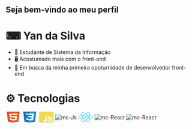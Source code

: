 ## Seja bem-vindo ao meu perfil 
# ⌨ Yan da Silva 

- 📖 Estudante de Sistema da Informação  
- 🖥 Acostumado mais com o front-end  
- 🔎 Em busca da minha primeira opoturnidade de desenvolvedor front-end
##

# ⚙ Tecnologias 
<p align="left">
  <img align="center" alt="mc-HTML" height="30" width="40" src="https://raw.githubusercontent.com/devicons/devicon/master/icons/html5/html5-original.svg"height="30px" width="30px">
  <img align="center" alt="mc-CSS" height="30" width="40" src="https://raw.githubusercontent.com/devicons/devicon/master/icons/css3/css3-original.svg"height="30px" width="30px">
  <img align="center" alt="mc-Js" height="30" width="40" src="https://raw.githubusercontent.com/devicons/devicon/master/icons/javascript/javascript-plain.svg"height="30px" width="30px">
  <img  align="center" alt="mc-Js" height="30" width="40" src="https://cdn.jsdelivr.net/gh/devicons/devicon@latest/icons/nodejs/nodejs-original-wordmark.svg"height="30px" width="30px">
  <img align="center" alt="mc-React" height="30" width="40" src="https://raw.githubusercontent.com/devicons/devicon/master/icons/react/react-original.svg"height="30px" width="30px">
  <img align="center" alt="mc-React" height="30" width="40" src="https://cdn.jsdelivr.net/gh/devicons/devicon@latest/icons/mysql/mysql-original.svg"height="30px" width="30px">
  <img align="center" alt="mc-React" height="30" width="40" src="https://cdn.jsdelivr.net/gh/devicons/devicon@latest/icons/git/git-original.svg"height="30px" width="30px">
</p>
